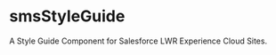 # smsStyleGuide

A Style Guide Component for Salesforce LWR Experience Cloud Sites.

<img src="https://raw.githubusercontent.com/megasmack/support-files/main/seo-meta-images/style-guide-button-example.gif" alt=""/>
